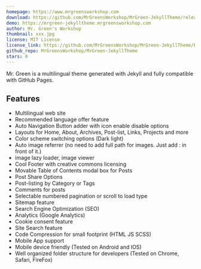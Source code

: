 ```yaml
---
homepage: https://www.mrgreensworkshop.com
download: https://github.com/MrGreensWorkshop/MrGreen-JekyllTheme/releases/latest
demo: https://mrgreen-jekylltheme.mrgreensworkshop.com
author: Mr. Green's Workshop
thumbnail: xxx.jpg
license: MIT License
license_link: https://github.com/MrGreensWorkshop/MrGreen-JekyllTheme/blob/main/LICENSE
github_repo: MrGreensWorkshop/MrGreen-JekyllTheme
stars: 0
---
```


Mr. Green is a multilingual theme generated with Jekyll and fully compatible with GitHub Pages. 

## Features

- Multilingual web site
- Recommended language offer feature
- Auto Navigation Button adder with icon enable disable options
- Layouts for Home, About, Archives, Post-list, Links, Projects and more
- Color scheme switching options (Dark light)
- Auto image referrer (no need to add full path for images. Just add : in front of it.)
- image lazy loader, image viewer
- Cool Footer with creative commons licensing
- Movable Table of Contents modal box for Posts
- Post Share Options
- Post-listing by Category or Tags
- Comments for posts
- Selectable numbered pagination or scroll to load type
- Sitemap feature
- Search Engine Optimization (SEO)
- Analytics (Google Analytics)
- Cookie consent feature
- Site Search feature
- Code Compression for small footprint (HTML JS SCSS)
- Mobile App support
- Mobile device friendly (Tested on Android and IOS)
- Well organized folder structure for developers (Tested on Chrome, Safari, FireFox)
